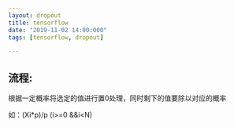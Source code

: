 ```yaml
---
layout: dropout
title: tensorflow
date: "2019-11-02 14:00:000"
tags: [tensorflow, dropout]

---
```


## 流程:

根据一定概率将选定的值进行置0处理，同时剩下的值要除以对应的概率

如：(Xi*p)/p      (i>=0 &&i<N) 